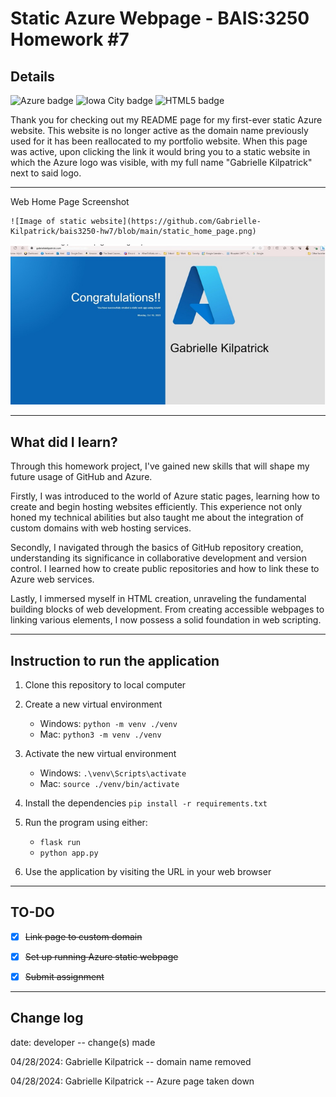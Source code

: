 # Static Azure Webpage - BAIS:3250 Homework #7
## Details
![Azure badge](https://img.shields.io/badge/Microsoft_Azure-0089D6?style=for-the-badge&logo=microsoft-azure&logoColor=white)
![Iowa City badge](https://img.shields.io/static/v1?message=IA&logo=google-maps&l&labelColor=ffcd00&color=000000&logoColor=black&label=Iowa%20City&style=for-the-badge)
![HTML5 badge](https://img.shields.io/static/v1?message=html&logo=html5&labelColor=5c5c5c&color=E34F26&logoColor=white&label=%20&style=for-the-badge)

Thank you for checking out my README page for my first-ever static Azure website. This website is no longer active as the domain name previously used for it has been reallocated to my portfolio website. When this page was active, upon clicking the link it would bring you to a static website in which the Azure logo was visible, with my full name "Gabrielle Kilpatrick" next to said logo. 

---

Web Home Page Screenshot
```
![Image of static website](https://github.com/Gabrielle-Kilpatrick/bais3250-hw7/blob/main/static_home_page.png) 
```

![Image of static website](https://github.com/Gabrielle-Kilpatrick/bais3250-hw7/blob/main/static_home_page.png)

---

## What did I learn?
Through this homework project, I've gained new skills that will shape my future usage of GitHub and Azure. 

Firstly, I was introduced to the world of Azure static pages, learning how to create and begin hosting websites efficiently. This experience not only honed my technical abilities but also taught me about the integration of custom domains with web hosting services. 

Secondly, I navigated through the basics of GitHub repository creation, understanding its significance in collaborative development and version control. I learned how to create public repositories and how to link these to Azure web services.

Lastly, I immersed myself in HTML creation, unraveling the fundamental building blocks of web development. From creating accessible webpages to linking various elements, I now possess a solid foundation in web scripting.

---

## Instruction to run the application

1. Clone this repository to local computer

2. Create a new virtual environment

   - Windows: `python -m venv ./venv`
   - Mac: `python3 -m venv ./venv`

3. Activate the new virtual environment

   - Windows: `.\venv\Scripts\activate`
   - Mac: `source ./venv/bin/activate`

4. Install the dependencies `pip install -r requirements.txt`

5. Run the program using either:

   - `flask run`
   - `python app.py`

6. Use the application by visiting the URL in your web browser

---

## TO-DO
- [x] ~~Link page to custom domain~~
- [x] ~~Set up running Azure static webpage~~
- [x] ~~Submit assignment~~


---

## Change log
date: developer -- change(s) made

04/28/2024: Gabrielle Kilpatrick -- domain name removed

04/28/2024: Gabrielle Kilpatrick -- Azure page taken down
